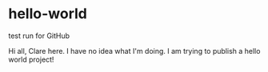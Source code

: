 # hello-world
test run for GitHub 

Hi all,
Clare here. I have no idea what I'm doing. I am trying to publish a hello world project!
